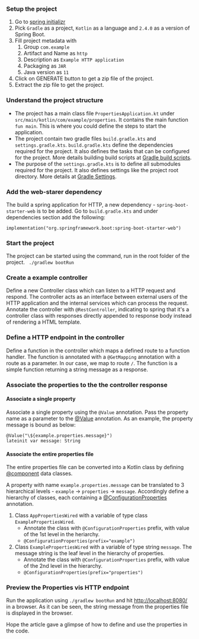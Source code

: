 
### Setup the project
1. Go to [spring initializr](https://start.spring.io/)
2. Pick `Gradle` as a project, `Kotlin` as  a language and `2.4.0` as a version of Spring Boot.
3. Fill project metadata with
   1. Group `com.example`
   2. Artifact and Name as `http`
   3. Description as `Example HTTP application`
   4. Packaging as `JAR`
   5. Java version as `11`
4. Click on GENERATE button to get a zip file of the project.
5. Extract the zip file to get the project.

### Understand the project structure
* The project has a main class file `PropertiesApplication.kt` under `src/main/kotlin/com/example/properties`. It contains the main function `fun main`. This is where you could define the steps to start the application.
* The project contain two gradle files `build.gradle.kts` and `settings.gradle.kts`. `build.gradle.kts` define the dependencies required for the project. It also defines the tasks that can be configured for the project. More details building build scripts at [Gradle build scripts](https://docs.gradle.org/current/userguide/tutorial_using_tasks.html).
* The purpose of the `settings.gradle.kts` is to define all submodules required for the project. It also defines settings like the project root directory. More details at [Gradle Settings](https://docs.gradle.org/current/dsl/org.gradle.api.initialization.Settings.html).

### Add the web-starer dependency
The build a spring application for HTTP, a new dependency - `spring-boot-starter-web` is to be added. Go to `build.gradle.kts` and under dependencies section add the following:

`implementation("org.springframework.boot:spring-boot-starter-web")`


### Start the project
The project can be started using the command, run in the root folder of the project.
` ./gradlew bootRun`


### Create a example controller
Define a new Controller class which can listen to a HTTP request and respond. The controller acts as an interface between external users of the HTTP application and the internal services which can process the request. 
Annotate the controller with `@RestController`, indicating to spring that it's a controller class with responses directly appended to response body instead of rendering a HTML template.

### Define a HTTP endpoint in the controller
Define a function in the controller which maps a defined route to a function handler. The function is annotated with a `@GetMapping` annotation with a route as a parameter. In our case, we map to route `/`. The function is a simple function returning a string message as a response. 

### Associate the properties to the the controller response

#### Associate a single property
Associate a single property using the `@Value` annotation. Pass the property name as a parameter to the [@Value](https://docs.spring.io/spring-framework/docs/current/javadoc-api/org/springframework/beans/factory/annotation/Value.html) annotation. As an example, the property message is bound as below:
```
@Value("\${example.properties.message}")
lateinit var message: String
```
 
#### Associate the entire properties file
The entire properties file can be converted into a Kotlin class by defining [@component](https://docs.spring.io/spring-framework/docs/current/javadoc-api/org/springframework/stereotype/Component.html) data classes. 

A property with name `example.properties.message` can be translated to 3 hierarchical levels - `example` -> `properties` -> `message`. Accordingly define a hierarchy of classes, each containing a [@ConfigurationProperties](https://docs.spring.io/spring-boot/docs/current/api/org/springframework/boot/context/properties/ConfigurationProperties.html) annotation.
1. Class `AppPropertiesWired` with a variable of type class `ExamplePropertiesWired`.
    - Annotate the class with `@ConfigurationProperties` prefix, with value of the 1st level in the heriarchy.
    - `@ConfigurationProperties(prefix="example")`
2. Class `ExamplePropertiesWired` with a variable of type string `message`. The message string is the leaf level in the hierarchy of properties. 
    - Annotate the class with `@ConfigurationProperties` prefix, with value of the 2nd level in the hierarchy.
    - `@ConfigurationProperties(prefix="properties")`

### Preview the Properties vis HTTP endpoint
Run the application using `./gradlew bootRun` and hit [http://localhost:8080/](http://localhost:8080/) in a browser. As it can be seen, the string message from the properties file is displayed in the browser.

Hope the article gave a glimpse of how to define and use the properties in the code.
